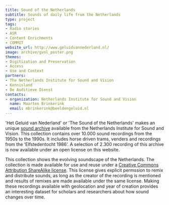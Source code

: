 ```yaml
---
title: Sound of the Netherlands
subtitle: Sounds of daily life from the Netherlands
type: project
tags:
- Radio stories
- ASR
- Content Enrichments
- COMMIT
website_url: http://www.geluidvannederland.nl/
image: archive/gvnl_poster.png
themes:
- Digitization and Preservation
- Access
- Use and Context
partners:
- The Netherlands Institute for Sound and Vision
- Kennisland
- De Auditieve Dienst
contacts:
- organization: Netherlands Institute for Sound and Vision
  name: Maarten Brinkerink
  email: mbrinkerink@beeldengeluid.nl
---
```


'Het Geluid van Nederland' or 'The Sound of the Netherlands' makes an unique [sound archive](http://www.beeldengeluid.nl/geluiden) available from the Netherlands Institute for Sound and Vision. This collection contains over 10.000 sound recordings from the 1950s to the 1990s. It includes horse driven trams, venders and recordings from the ‘Elfstedentocht 1986’. A selection of 2.300 recording of this archive is now available under an open license on this website.

This collection shows the evolving soundscape of the Netherlands. The collection is made available for use and reuse under a [Creative Commons Attribution ShareAlike license](http://creativecommons.org/licenses/by-sa/3.0/nl/deed.en). This license gives explicit permssion to remix and distribute sounds, as long as the creator of the recording is mentioned and results of remixes are made available under the same license. Making these recordings available with geolocation and year of creation provides an interesting dataset for scholars and researchers about how sound changes over time.
